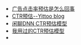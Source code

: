 + [广告点击率预估是怎么回事](https://cn.linkedin.com/pulse/%E5%B9%BF%E5%91%8A%E7%82%B9%E5%87%BB%E7%8E%87%E9%A2%84%E4%BC%B0%E6%98%AF%E6%80%8E%E4%B9%88%E5%9B%9E%E4%BA%8B-chen-ouyang)  
+ [CTR预估--Yittoo blog](http://www.yittoo.com/blog/index.php/tag/ctr/)  
+ [闲聊DNN CTR预估模型](http://www.52cs.org/?p=1046)  
+ [我用过的CTR预估模型](http://ju.outofmemory.cn/entry/323523)  
+ []()


